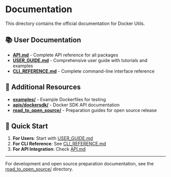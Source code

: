 # Documentation

This directory contains the official documentation for Docker Utils.

## 📚 User Documentation

- **[API.md](API.md)** - Complete API reference for all packages
- **[USER_GUIDE.md](USER_GUIDE.md)** - Comprehensive user guide with tutorials and examples
- **[CLI_REFERENCE.md](CLI_REFERENCE.md)** - Complete command-line interface reference

## 📁 Additional Resources

- **[examples/](examples/)** - Example Dockerfiles for testing
- **[apis/dockersdk/](apis/dockersdk/)** - Docker SDK API documentation
- **[road_to_open_source/](road_to_open_source/)** - Preparation guides for open source release

## 🚀 Quick Start

1. **For Users**: Start with [USER_GUIDE.md](USER_GUIDE.md)
2. **For CLI Reference**: See [CLI_REFERENCE.md](CLI_REFERENCE.md)
3. **For API Integration**: Check [API.md](API.md)

---

For development and open source preparation documentation, see the [road_to_open_source/](road_to_open_source/) directory.
